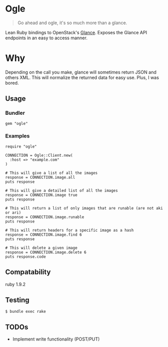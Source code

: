 # Ogle

> Go ahead and ogle, it's so much more than a glance.

Lean Ruby bindings to OpenStack's [Glance](http://glance.openstack.org/). Exposes the Glance API endpoints in an easy to access manner.

# Why

Depending on the call you make, glance will sometimes return JSON and others XML. This will normalize the returned data for easy use. Plus, I was bored.

## Usage

### Bundler

    gem "ogle"

### Examples

    require "ogle"

    CONNECTION = Ogle::Client.new(
      :host => "example.com"
    )

    # This will give a list of all the images
    response = CONNECTION.image.all
    puts response

    # This will give a detailed list of all the images
    response = CONNECTION.image true
    puts response

    # This will return a list of only images that are runable (are not aki or ari)
    response = CONNECTION.image.runable
    puts response

    # This will return headers for a specific image as a hash
    response = CONNECTION.image.find 6
    puts response

    # This will delete a given image
    response = CONNECTION.image.delete 6
    puts response.code

## Compatability

ruby 1.9.2

## Testing

    $ bundle exec rake

## TODOs

* Implement write functionality (POST/PUT)

